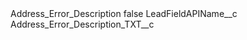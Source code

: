 <?xml version="1.0" encoding="UTF-8"?>
<CustomMetadata xmlns="http://soap.sforce.com/2006/04/metadata" xmlns:xsi="http://www.w3.org/2001/XMLSchema-instance" xmlns:xsd="http://www.w3.org/2001/XMLSchema">
    <label>Address_Error_Description</label>
    <protected>false</protected>
    <values>
        <field>LeadFieldAPIName__c</field>
        <value xsi:type="xsd:string">Address_Error_Description_TXT__c</value>
    </values>
</CustomMetadata>
